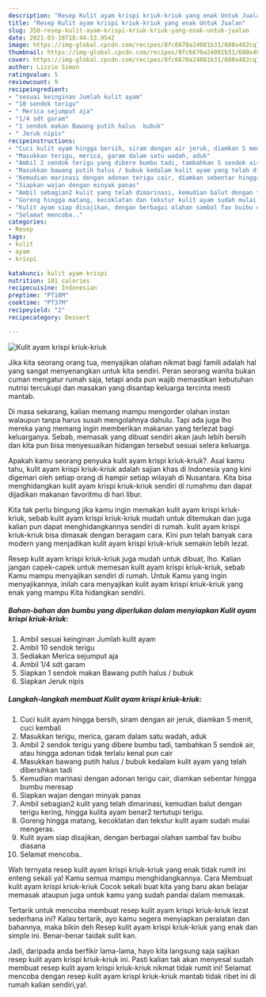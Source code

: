 ```yaml
---
description: "Resep Kulit ayam krispi kriuk-kriuk yang enak Untuk Jualan"
title: "Resep Kulit ayam krispi kriuk-kriuk yang enak Untuk Jualan"
slug: 358-resep-kulit-ayam-krispi-kriuk-kriuk-yang-enak-untuk-jualan
date: 2021-03-16T18:44:53.954Z
image: https://img-global.cpcdn.com/recipes/8fc6670a24081b31/680x482cq70/kulit-ayam-krispi-kriuk-kriuk-foto-resep-utama.jpg
thumbnail: https://img-global.cpcdn.com/recipes/8fc6670a24081b31/680x482cq70/kulit-ayam-krispi-kriuk-kriuk-foto-resep-utama.jpg
cover: https://img-global.cpcdn.com/recipes/8fc6670a24081b31/680x482cq70/kulit-ayam-krispi-kriuk-kriuk-foto-resep-utama.jpg
author: Lizzie Simon
ratingvalue: 5
reviewcount: 9
recipeingredient:
- "sesuai keinginan Jumlah kulit ayam"
- "10 sendok terigu"
- " Merica sejumput aja"
- "1/4 sdt garam"
- "1 sendok makan Bawang putih halus  bubuk"
- " Jeruk nipis"
recipeinstructions:
- "Cuci kulit ayam hingga bersih, siram dengan air jeruk, diamkan 5 menit, cuci kembali"
- "Masukkan terigu, merica, garam dalam satu wadah, aduk"
- "Ambil 2 sendok terigu yang dibere bumbu tadi, tambahkan 5 sendok air, atau hingga adonan tidak terlalu kenal pun cair"
- "Masukkan bawang putih halus / bubuk kedalam kulit ayam yang telah dibersihkan tadi"
- "Kemudian marinasi dengan adonan terigu cair, diamkan sebentar hingga bumbu meresap"
- "Siapkan wajan dengan minyak panas"
- "Ambil sebagian2 kulit yang telah dimarinasi, kemudian balut dengan terigu kering, hingga kulita ayam benar2 tertutupi terigu."
- "Goreng hingga matang, kecoklatan dan tekstur kulit ayam sudah mulai mengeras."
- "Kulit ayam siap disajikan, dengan berbagai olahan sambal fav buibu diasana"
- "Selamat mencoba.."
categories:
- Resep
tags:
- kulit
- ayam
- krispi

katakunci: kulit ayam krispi 
nutrition: 181 calories
recipecuisine: Indonesian
preptime: "PT18M"
cooktime: "PT37M"
recipeyield: "2"
recipecategory: Dessert

---
```



![Kulit ayam krispi kriuk-kriuk](https://img-global.cpcdn.com/recipes/8fc6670a24081b31/680x482cq70/kulit-ayam-krispi-kriuk-kriuk-foto-resep-utama.jpg)

Jika kita seorang orang tua, menyajikan olahan nikmat bagi famili adalah hal yang sangat menyenangkan untuk kita sendiri. Peran seorang  wanita bukan cuman mengatur rumah saja, tetapi anda pun wajib memastikan kebutuhan nutrisi tercukupi dan masakan yang disantap keluarga tercinta mesti mantab.

Di masa  sekarang, kalian memang mampu mengorder olahan instan walaupun tanpa harus susah mengolahnya dahulu. Tapi ada juga lho mereka yang memang ingin memberikan makanan yang terlezat bagi keluarganya. Sebab, memasak yang dibuat sendiri akan jauh lebih bersih dan kita pun bisa menyesuaikan hidangan tersebut sesuai selera keluarga. 



Apakah kamu seorang penyuka kulit ayam krispi kriuk-kriuk?. Asal kamu tahu, kulit ayam krispi kriuk-kriuk adalah sajian khas di Indonesia yang kini digemari oleh setiap orang di hampir setiap wilayah di Nusantara. Kita bisa menghidangkan kulit ayam krispi kriuk-kriuk sendiri di rumahmu dan dapat dijadikan makanan favoritmu di hari libur.

Kita tak perlu bingung jika kamu ingin memakan kulit ayam krispi kriuk-kriuk, sebab kulit ayam krispi kriuk-kriuk mudah untuk ditemukan dan juga kalian pun dapat menghidangkannya sendiri di rumah. kulit ayam krispi kriuk-kriuk bisa dimasak dengan beragam cara. Kini pun telah banyak cara modern yang menjadikan kulit ayam krispi kriuk-kriuk semakin lebih lezat.

Resep kulit ayam krispi kriuk-kriuk juga mudah untuk dibuat, lho. Kalian jangan capek-capek untuk memesan kulit ayam krispi kriuk-kriuk, sebab Kamu mampu menyajikan sendiri di rumah. Untuk Kamu yang ingin menyajikannya, inilah cara menyajikan kulit ayam krispi kriuk-kriuk yang enak yang mampu Kita hidangkan sendiri.

<!--inarticleads1-->

##### Bahan-bahan dan bumbu yang diperlukan dalam menyiapkan Kulit ayam krispi kriuk-kriuk:

1. Ambil sesuai keinginan Jumlah kulit ayam
1. Ambil 10 sendok terigu
1. Sediakan  Merica sejumput aja
1. Ambil 1/4 sdt garam
1. Siapkan 1 sendok makan Bawang putih halus / bubuk
1. Siapkan  Jeruk nipis




<!--inarticleads2-->

##### Langkah-langkah membuat Kulit ayam krispi kriuk-kriuk:

1. Cuci kulit ayam hingga bersih, siram dengan air jeruk, diamkan 5 menit, cuci kembali
1. Masukkan terigu, merica, garam dalam satu wadah, aduk
1. Ambil 2 sendok terigu yang dibere bumbu tadi, tambahkan 5 sendok air, atau hingga adonan tidak terlalu kenal pun cair
1. Masukkan bawang putih halus / bubuk kedalam kulit ayam yang telah dibersihkan tadi
1. Kemudian marinasi dengan adonan terigu cair, diamkan sebentar hingga bumbu meresap
1. Siapkan wajan dengan minyak panas
1. Ambil sebagian2 kulit yang telah dimarinasi, kemudian balut dengan terigu kering, hingga kulita ayam benar2 tertutupi terigu.
1. Goreng hingga matang, kecoklatan dan tekstur kulit ayam sudah mulai mengeras.
1. Kulit ayam siap disajikan, dengan berbagai olahan sambal fav buibu diasana
1. Selamat mencoba..




Wah ternyata resep kulit ayam krispi kriuk-kriuk yang enak tidak rumit ini enteng sekali ya! Kamu semua mampu menghidangkannya. Cara Membuat kulit ayam krispi kriuk-kriuk Cocok sekali buat kita yang baru akan belajar memasak ataupun juga untuk kamu yang sudah pandai dalam memasak.

Tertarik untuk mencoba membuat resep kulit ayam krispi kriuk-kriuk lezat sederhana ini? Kalau tertarik, ayo kamu segera menyiapkan peralatan dan bahannya, maka bikin deh Resep kulit ayam krispi kriuk-kriuk yang enak dan simple ini. Benar-benar taidak sulit kan. 

Jadi, daripada anda berfikir lama-lama, hayo kita langsung saja sajikan resep kulit ayam krispi kriuk-kriuk ini. Pasti kalian tak akan menyesal sudah membuat resep kulit ayam krispi kriuk-kriuk nikmat tidak rumit ini! Selamat mencoba dengan resep kulit ayam krispi kriuk-kriuk mantab tidak ribet ini di rumah kalian sendiri,ya!.

